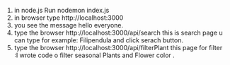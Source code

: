 1) in node.js Run nodemon index.js
2) in browser type http://localhost:3000
3) you see the message hello everyone.
4) type the browser http://localhost:3000/api/search   this is search page u can type for example: Filipendula and click serach button.
5) type the browser http://localhost:3000/api/filterPlant this page for filter :I wrote code o filter seasonal Plants and Flower color .
